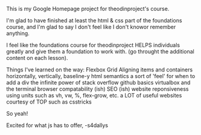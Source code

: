 This is my Google Homepage project for theodinproject's course.

I'm glad to have finished at least the html & css part of the foundations course, and I'm glad to say I don't feel like I don't knowor remember anything.

I feel like the foundations course for theodinproject HELPS individuals greatly and give them a foundation to work with. (go throught the additional content on each lesson).

Things I've learned on the way:
  Flexbox
  Grid
  Aligning items and containers horizontally, vertically, baseline-y
  html semantics
  a sort of 'feel' for when to add a div
  the infinite power of stack overflow
  github basics
  virtualbox and the terminal
  browser compatability (ish)
  SEO (ish)
  website reponsiveness using units such as vh, vw, %, flex-grow, etc.
  a LOT of useful websites courtesy of TOP such as csstricks

So yeah! 

Excited for what js has to offer, 
-s4dallys


